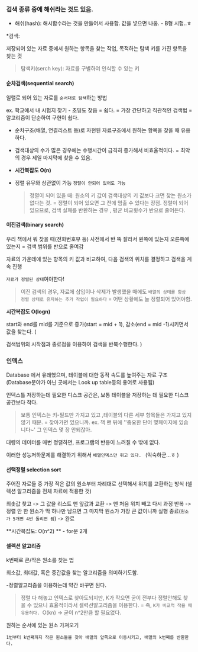

### 검색 종류 중에 해쉬라는 것도 있음.

- 해쉬(hash): 해시함수라는 것을 만들어서 사용함. 값을 넣으면 나옴. - B형 시험..ㅎ



*검색:

저장되어 있는 자료 중에서 원하는 항목을 찾는 작업, 목적하는 탐색 키를 가진 항목을 찾는 것

> 탐색키(serch key): 자료를 구별하여 인식할 수 있는 키



#### 순차검색(sequential search)

일렬로 되어 있는 자료를 `순서대로 탐색`하는 방법

ex. 학교에서 내 시험지 찾기 - 초딩도 찾음 = 쉽다. = 가장 간단하고 직관적인 검색법 = 알고리즘이 단순하여 구현이 쉽다.

- 순차구조(배열, 연결리스트 등)로 자현된 자료구조에서 원하는 항목을 찾을 때 유용하다.

- 검색대상의 수가 많은 경우에는 수행시간이 급격히 증가해서 비효율적이다. = 최악의 경우 제일 마지막에 찾을 수 있음.

- **시간복잡도 O(n)**

- 정렬 유무와 상관없이 가능 `정렬이 안되어 있어도 가능`

  > 정렬이 되어 있을 때: 원소의 키 값이 검색대상의 키 값보다 크면 찾는 원소가 없다는 것. = 정렬이 되어 있으면 그 전에 멈출 수 있다는 장점. 정렬이 되어 있으므로, 검색 실패를 반환하는 경우 , 평균 비교횟수가 반으로 줄어든다.
  >





#### 이진검색(binary search)

우리 책에서 뭐 찾을 때(전화번호부 등) 사전에서 반 뚝 잘라서 왼쪽에 있는지 오른쪽에 있는지 = 검색 범위를 반으로 줄여감

자료의 가운데에 있는 항목의 키 값과 비교하여, 다음 검색의 위치를 결정하고 검색을 계속 진행

`자료가 정렬된 상태`여야한다!

> 이진 검색의 경우, 자료에 삽입이나 삭제가 발생했을 때에도 `배열의 상태를 항상 정렬 상태로 유지하는 추가 작업이 필요하다` = 어떤 상황에도 늘 정렬되어 있어야함.

**시간복잡도 O(logn)**



start와 end를 mid를 기준으로 증가(start = mid + 1), 감소(end = mid -1)시키면서 값을 찾는다. (

검색범위의 시작점과 종료점을 이용하여 검색을 반복수행한다. )





### 인덱스

Database  에서 유래했으며, 테이블에 대한 동작 속도를 높여주는 자료 구조 (Database분야가 아닌 곳에서는 Look up table등의 용어로 사용됨)

인덱스틀 저장하는데 필요한 디스크 공간은, 보통 테이블을 저장하는 데 필요한 디스크 공간보다 작다. 

> 보통 인덱스는 키-필드만 가지고 있고 ,테이블의 다른 세부 항목들은 가지고 있지 않기 때문. = 찾아가면 있으니까. ex. 책 맨 뒤에 ''중요한 단어 몇페이지에 있습니다~' 그 인덱스 몇 장 안되잖아.
>



대량의 데이터를 매번 정렬하면, 프로그램의 반응이 느려질 수 밖에 없다.

이러한 성능저하문제를 해결하기 위해서 `배열인덱스만 쥐고 있다. ` (익숙하군...ㅎ )





#### 선택정렬 **selection sort**

주어진 자료들 중 가장 작은 값의 원소부터 차례대로 선택해서 위치를 교환하는 방식 (셀렉션 알고리즘을 전체 자료에 적용한 것)

최솟값 찾고 -> 그 값을 리스트 맨 앞값과 교환 -> 맨 처음 위치 빼고 다시 과정 반복 -> 정렬 안 한 원소가 딱 하나만 남으면 그 마지막 원소가 가장 큰 값이니까 실행 종료(`원소가 5개면 4번 돌리면 됨`) -> 완료

**시간복잡도: O(n^2) ** - for문 2개





#### 셀렉션 알고리즘

k번째로 큰/작은 원소를 찾는 법

최소값, 최대값, 혹은 중간값을 찾는 알고리즘을 의미하기도함.



-정렬알고리즘을 이용하는데 약간 바꾸면 된다. 

>  정렬 다 해놓고 인덱스로 찾아도되지만, K가 작으면 굳이 전부다 정렬안해도 찾을 수 있으니 효율적이라서 셀력션알고리즘을 이용한다. = 즉, `K가 비교적 작을 때 유용허다. `O(kn) -> 굳이 n^2만큼 할 필요없다. 



원하는 순서에 있는 원소 가져오기

`1번부터 k번째까지 작은 원소들을 찾아 배열의 앞쪽으로 이동시키고, 배열의 k번째를 반환한다.`



